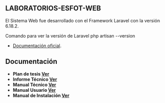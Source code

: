## LABORATORIOS-ESFOT-WEB

El Sistema Web fue desarrollado con el Framework Laravel con la versión 6.18.2.

Comando para ver la versión de Laravel php artisan --version 
- [Documentación oficial](https://laravel.com/docs/6.x).


## Documentación

- **Plan de tesis [Ver](https://cubettech.com)**
- **Informe Técnico [Ver](https://github.com/Jorge710/LABORATORIOS-ESFOT-WEB/blob/documentosTecnicos/Informe-T%C3%A9cnico.pdf)**
- **Manual Técnico [Ver](https://tighten.co)**
- **Manual Usuario [Ver](https://youtu.be/ZJ-6uwrnsAw)**
- **Manual de Instalación [Ver](https://64robots.com)**

